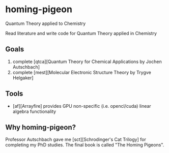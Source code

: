# homing-pigeon

Quantum Theory applied to Chemistry

Read literature and write code for Quantum Theory applied in Chemistry

## Goals

1. complete [qtca][Quantum Theory for Chemical Applications by Jochen Autschbach]
2. complete [mest][Molecular Electronic Structure Theory by Trygve Helgaker]

## Tools

- [af][Arrayfire] provides GPU non-specific (i.e. opencl/cuda) linear algebra
  functionality

## Why homing-pigeon?

Professor Autschbach gave me [sct][Schrodinger's Cat Trilogy] for completing my PhD studies.
The final book is called "The Homing Pigeons".

[qtca]: https://www.amazon.com/Quantum-Theory-Chemical-Applications-Concepts/dp/0190920807
[mest]: https://www.amazon.com/Molecular-Electronic-Structure-Theory-Trygve-Helgaker/dp/1118531477
[af]: https://arrayfire.com
[sct]: https://www.amazon.com/Schrodingers-Trilogy-Robert-Anton-Wilson/dp/0440500702
